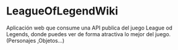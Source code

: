 # LeagueOfLegendWiki
Aplicación web que consume una API publica del juego League od Legends, donde puedes ver de forma atractiva lo mejor del juego. (Personajes ,Objetos...)
